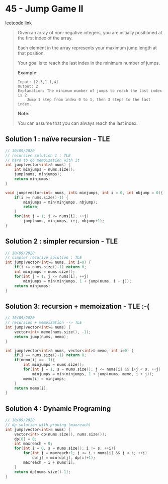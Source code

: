 # 45 - Jump Game II

[leetcode link](https://leetcode.com/problems/jump-game-ii/)

> Given an array of non-negative integers, you are initially positioned at the first index of the array.
>
> Each element in the array represents your maximum jump length at that position.
>
> Your goal is to reach the last index in the minimum number of jumps.
>
> **Example:**
>
> ```
> Input: [2,3,1,1,4]
> Output: 2
> Explanation: The minimum number of jumps to reach the last index is 2.
>     Jump 1 step from index 0 to 1, then 3 steps to the last index.
> ```
>
> **Note:**
>
> You can assume that you can always reach the last index.

## Solution 1 : naïve recursion - TLE

```cpp
// 10/09/2020
// recursive solution 1 : TLE
// hard to do memoization with it
int jump(vector<int>& nums) {
    int minjumps = nums.size();
    jump(nums, minjumps);
    return minjumps;
}

void jump(vector<int> nums, int& minjumps, int i = 0, int nbjump = 0){
    if(i >= nums.size()-1) {
        minjumps = min(minjumps, nbjump);
        return;
    }
    for(int j = 1; j <= nums[i]; ++j)
        jump(nums, minjumps, i+j, nbjump+1);
}
```
## Solution 2 : simpler recursion - TLE

```cpp
// 10/09/2020
// simpler recurive solution : TLE
int jump(vector<int>& nums, int i=0) {
    if(i >= nums.size()-1) return 0;
    int minjumps = nums.size();
    for(int j = 1; j <= nums[i]; ++j)
        minjumps = min(minjumps, 1 + jump(nums, i + j));
    return minjumps;
}
```
## Solution 3: recursion + memoization - TLE :-(

```cpp
// 10/09/2020
// recursion + memoization --> TLE
int jump(vector<int>& nums) {
    vector<int> memo(nums.size(), -1);
    return jump(nums, memo);
}

int jump(vector<int>& nums, vector<int>& memo, int i=0) {
    if(i == nums.size()-1) return 0;
    if(memo[i] == -1){
        int minjumps = nums.size();
        for(int j = 1, s = nums.size(); j <= nums[i] && i+j < s; ++j)
            minjumps = min(minjumps, 1 + jump(nums, memo, i + j));
        memo[i] = minjumps;
    }
    return memo[i];
}
```
## Solution 4 : Dynamic Programing 

```cpp
// 10/09/2020
// dp solution with pruning (maxreach)
int jump(vector<int>& nums) {
    vector<int> dp(nums.size(), nums.size());
    dp[0] = 0;
    int maxreach = 0;
    for(int i = 0, s = nums.size(); i != s; ++i){
        for(int j = maxreach+1; j <= i + nums[i] && j < s; ++j)
            dp[j] = min(dp[j], dp[i]+1);
        maxreach = i + nums[i];
    }
    return dp[nums.size()-1];
}
```
